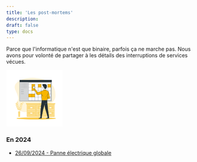 ```yaml
---
title: 'Les post-mortems'
description:
draft: false
type: docs
---
```


Parce que l'informatique n'est que binaire, parfois ça ne marche pas. Nous avons pour volonté de partager à les détails des interruptions de services vécues.

<img src="./cdc-illustration-post-mortems.png" alt="Post-mortems" style="width: 30%;">

### En 2024

- [26/09/2024 - Panne électrique globale](26-09-2024)